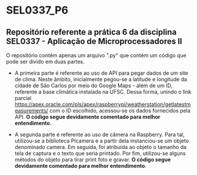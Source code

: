 # SEL0337_P6

## Repositório referente a prática 6 da disciplina  SEL0337 - Aplicação de Microprocessadores II 

O repositório contém apenas um arquivo ".py" que contém um código que pode ser divido em duas partes.

- A primeira parte é referente ao uso de API para pegar dados de um site de clima. Neste âmbito, inicialmente pegou-se a latitude e longitude da cidade de São Carlos por meio do Google Maps - além de um ID, referente a base climática instalada na UFSC.
Dessa forma, unindo o link parcial https://apex.oracle.com/pls/apex/raspberrypi/weatherstation/getlatestmeasurements/ com o ID escolhido, acessou-se os dados fornecidos pela API. **O código segue devidamente comentado para melhor entendimento**.


- A segunda parte é referente ao uso de câmera na Raspberry. Para tal, utilizou-se a biblioteca PIcamera e a partir dela instanciou-se um objeto denominado camera. Em seguida, foi atribuida ao objeto o tamanho da tela de captura e o texto que seria printado. Por fim, utilizou-se alguns métodos do objeto para tirar print foto e gravar.
**O código segue devidamente comentado para melhor entendimento**.






